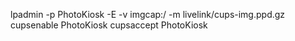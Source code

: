 
lpadmin -p PhotoKiosk -E -v imgcap:/ -m livelink/cups-img.ppd.gz
cupsenable PhotoKiosk
cupsaccept PhotoKiosk


